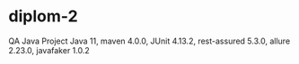 # diplom-2
QA Java Project
Java 11,
maven 4.0.0,
JUnit 4.13.2,
rest-assured 5.3.0,
allure 2.23.0,
javafaker 1.0.2
